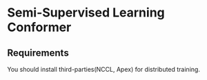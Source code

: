 # Semi-Supervised Learning Conformer


## Requirements
You should install third-parties(NCCL, Apex) for distributed training.